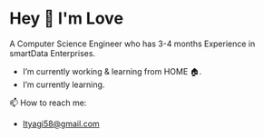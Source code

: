 # Hey 👋 I'm Love

A Computer Science Engineer who has 3-4 months Experience in smartData Enterprises.

-  I’m currently working & learning from HOME 🏠.
-  I’m currently learning.

 📫 How to reach me: 
 
 - ltyagi58@gmail.com
 
